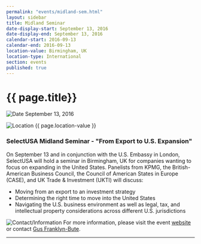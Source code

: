 ```yaml
---
permalink: "events/midland-sem.html"
layout: sidebar
title: Midland Seminar
date-display-start: September 13, 2016
date-display-end: September 13, 2016
calendar-start: 2016-09-13
calendar-end: 2016-09-13
location-value: Birmingham, UK
location-type: International
section: events
published: true
---
```


# {{ page.title}}

![Date](https://google.github.io/material-design-icons/action/svg/design/ic_event_24px.svg "Date") September 13, 2016

![Location](http://google.github.io/material-design-icons/social/svg/design/ic_location_city_24px.svg "Location") {{ page.location-value }}

### SelectUSA Midland Seminar - "From Export to U.S. Expansion"

On September 13 and in conjunction with the U.S. Embassy in London, SelectUSA will hold a seminar in Birmingham, UK for companies wanting to focus on expanding in the United States. Panelists from KPMG, the British-American Business Council, the Council of American States in Europe (CASE), and UK Trade & Investment (UKTI) will discuss:

* Moving from an export to an investment strategy
* Determining the right time to move into the United States
* Navigating the U.S. business environment as well as legal, tax, and intellectual property considerations across different U.S. jurisdictions

![Contact/Information](http://google.github.io/material-design-icons/action/svg/design/ic_speaker_notes_24px.svg "Contact/Information") For more information, please visit the event [website](http://www.greaterbirminghamchambers.com/networking-events/events-calendar/listing/from-export-to-us-expansion/details) or contact [Gus Franklyn-Bute](mailto:gus.franklyn-bute@trade.gov).

---
